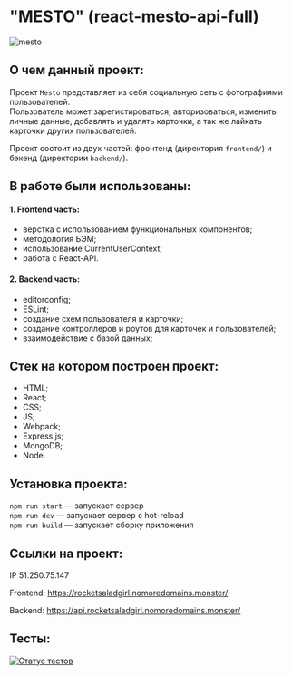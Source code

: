 # "MESTO" (react-mesto-api-full)
![mesto](https://github.com/rocketsaladgirl/react-mesto-api-full-gha/assets/114432448/a7b8055c-a90e-47a8-a228-3ceff810d3b0)

## О чем данный проект:
Проект `Mesto` представляет из себя социальную сеть с фотографиями пользователей.</br> 
Пользователь может зарегистироваться, авторизоваться, изменить личные данные, добавлять и удалять карточки, а так же лайкать карточки других пользователей.</br>

Проект состоит из двух частей: фронтенд (директория `frontend/`) и бэкенд (директории `backend/`). 

## В работе были использованы:
#### 1. Frontend часть:
   + верстка с использованием функциональных компонентов;
   + методология БЭМ;
   + использование CurrentUserContext;
   + работа с React-API.
     
#### 2. Backend часть:
+ editorconfig;
+ ESLint;
+ создание схем пользователя и карточки;
+ создание контроллеров и роутов для карточек и пользователей;
+ взаимодействие с базой данных;

## Стек на котором построен проект:
+ HTML;
+ React;
+ CSS;
+ JS;
+ Webpack;
+ Express.js;
+ MongoDB;
+ Node.

## Установка проекта:
`npm run start` — запускает сервер   
`npm run dev` — запускает сервер с hot-reload</br>
`npm run build` — запускает сборку приложения
  
## Ссылки на проект:

IP 51.250.75.147

Frontend: https://rocketsaladgirl.nomoredomains.monster/

Backend: https://api.rocketsaladgirl.nomoredomains.monster/

## Тесты:

[![Статус тестов](../../actions/workflows/tests.yml/badge.svg)](../../actions/workflows/tests.yml)
